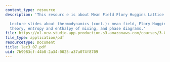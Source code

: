 ```yaml
---
content_type: resource
description: 'This resourc e is about Mean Field Flory Huggins Lattice Theory.

  Lecture slides about thermodynamics (cont.): mean field, Flory Huggins and lattice
  theory, entropy and enthalpy of mixing, and phase diagrams.'
file: https://ol-ocw-studio-app-production.s3.amazonaws.com/courses/3-063-polymer-physics-spring-2007/7b9983cf44b82a340025a37a074f8709_lec3_07.pdf
file_type: application/pdf
resourcetype: Document
title: lec3_07.pdf
uid: 7b9983cf-44b8-2a34-0025-a37a074f8709
---
```

